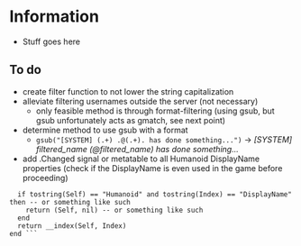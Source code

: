 # Information
- Stuff goes here

## To do
- create filter function to not lower the string capitalization
- alleviate filtering usernames outside the server (not necessary)
  - only feasible method is through format-filtering (using gsub, but gsub unfortunately acts as gmatch, see next point)
- determine method to use gsub with a format
  - `gsub("[SYSTEM] (.+) .@(.+). has done something...")` -> _[SYSTEM] filtered_name (@filtered_name) has done something..._
- add .Changed signal or metatable to all Humanoid DisplayName properties (check if the DisplayName is even used in the game before proceeding)
``` __index = hookmetamethod(game, "__index", newcclosure(function(Self, Index)  
  if tostring(Self) == "Humanoid" and tostring(Index) == "DisplayName" then -- or something like such
    return (Self, nil) -- or something like such
  end
  return __index(Self, Index)
end ```  
